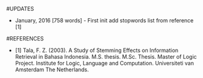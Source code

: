 #UPDATES
- January, 2016 [758 words] - First init add stopwords list from reference [1] 

#REFERENCES
- [1] Tala, F. Z. (2003). A Study of Stemming Effects on Information Retrieval in Bahasa Indonesia. M.S. thesis. M.Sc. Thesis. Master of Logic Project. Institute for Logic, Language and Computation. Universiteti van Amsterdam The Netherlands.

